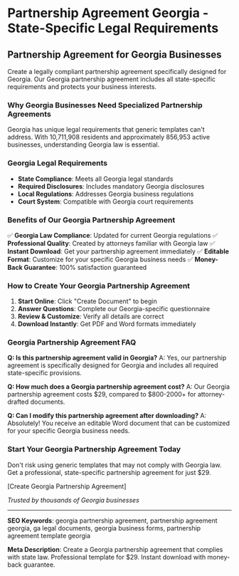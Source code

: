 # Partnership Agreement Georgia - State-Specific Legal Requirements

## Partnership Agreement for Georgia Businesses

Create a legally compliant partnership agreement specifically designed for Georgia. Our Georgia partnership agreement includes all state-specific requirements and protects your business interests.

### Why Georgia Businesses Need Specialized Partnership Agreements

Georgia has unique legal requirements that generic templates can't address. With 10,711,908 residents and approximately 856,953 active businesses, understanding Georgia law is essential.

### Georgia Legal Requirements

- **State Compliance**: Meets all Georgia legal standards
- **Required Disclosures**: Includes mandatory Georgia disclosures
- **Local Regulations**: Addresses Georgia business regulations
- **Court System**: Compatible with Georgia court requirements

### Benefits of Our Georgia Partnership Agreement

✅ **Georgia Law Compliance**: Updated for current Georgia regulations
✅ **Professional Quality**: Created by attorneys familiar with Georgia law
✅ **Instant Download**: Get your partnership agreement immediately
✅ **Editable Format**: Customize for your specific Georgia business needs
✅ **Money-Back Guarantee**: 100% satisfaction guaranteed

### How to Create Your Georgia Partnership Agreement

1. **Start Online**: Click "Create Document" to begin
2. **Answer Questions**: Complete our Georgia-specific questionnaire
3. **Review & Customize**: Verify all details are correct
4. **Download Instantly**: Get PDF and Word formats immediately

### Georgia Partnership Agreement FAQ

**Q: Is this partnership agreement valid in Georgia?**
A: Yes, our partnership agreement is specifically designed for Georgia and includes all required state-specific provisions.

**Q: How much does a Georgia partnership agreement cost?**
A: Our Georgia partnership agreement costs $29, compared to $800-2000+ for attorney-drafted documents.

**Q: Can I modify this partnership agreement after downloading?**
A: Absolutely! You receive an editable Word document that can be customized for your specific Georgia business needs.

### Start Your Georgia Partnership Agreement Today

Don't risk using generic templates that may not comply with Georgia law. Get a professional, state-specific partnership agreement for just $29.

[Create Georgia Partnership Agreement]

_Trusted by thousands of Georgia businesses_

---

**SEO Keywords**: georgia partnership agreement, partnership agreement georgia, ga legal documents, georgia business forms, partnership agreement template georgia

**Meta Description**: Create a Georgia partnership agreement that complies with state law. Professional template for $29. Instant download with money-back guarantee.
